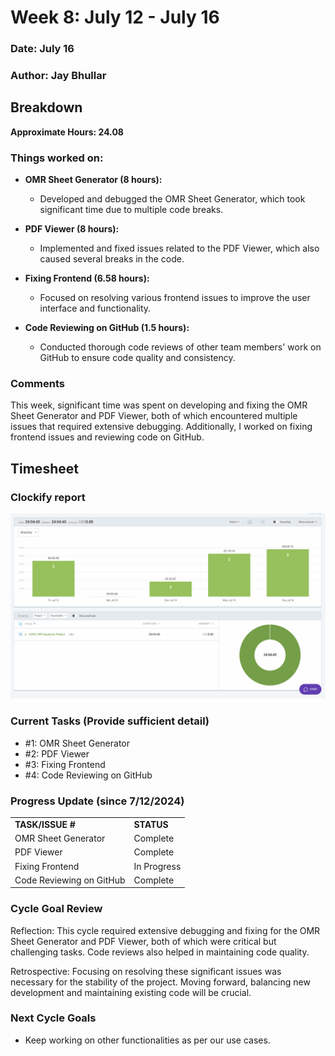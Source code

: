 # Week 8: July 12 - July 16

### Date: July 16
### Author: Jay Bhullar

## Breakdown

**Approximate Hours: 24.08**

### Things worked on: ###

- **OMR Sheet Generator (8 hours):**
  - Developed and debugged the OMR Sheet Generator, which took significant time due to multiple code breaks.

- **PDF Viewer (8 hours):**
  - Implemented and fixed issues related to the PDF Viewer, which also caused several breaks in the code.

- **Fixing Frontend (6.58 hours):**
  - Focused on resolving various frontend issues to improve the user interface and functionality.

- **Code Reviewing on GitHub (1.5 hours):**
  - Conducted thorough code reviews of other team members' work on GitHub to ensure code quality and consistency.

### Comments ###

This week, significant time was spent on developing and fixing the OMR Sheet Generator and PDF Viewer, both of which encountered multiple issues that required extensive debugging. Additionally, I worked on fixing frontend issues and reviewing code on GitHub.

## Timesheet

### Clockify report
![Clockify report](./screenshots/TimesheetJuly16.png)

### Current Tasks (Provide sufficient detail)
  * #1: OMR Sheet Generator
  * #2: PDF Viewer
  * #3: Fixing Frontend
  * #4: Code Reviewing on GitHub

### Progress Update (since 7/12/2024) 
<table>
    <tr>
        <td><strong>TASK/ISSUE #</strong>
        </td>
        <td><strong>STATUS</strong>
        </td>
    </tr>
    <tr>
        <!-- Task/Issue # -->
        <td>OMR Sheet Generator
        </td>
        <!-- Status -->
        <td>Complete
        </td>
    </tr>
    <tr>
        <!-- Task/Issue # -->
        <td>PDF Viewer
        </td>
        <!-- Status -->
        <td>Complete
        </td>
    </tr>
    <tr>
        <!-- Task/Issue # -->
        <td>Fixing Frontend
        </td>
        <!-- Status -->
        <td>In Progress
        </td>
    </tr>
    <tr>
        <!-- Task/Issue # -->
        <td>Code Reviewing on GitHub
        </td>
        <!-- Status -->
        <td>Complete
        </td>
    </tr>
</table>

### Cycle Goal Review 
Reflection: This cycle required extensive debugging and fixing for the OMR Sheet Generator and PDF Viewer, both of which were critical but challenging tasks. Code reviews also helped in maintaining code quality.

Retrospective: Focusing on resolving these significant issues was necessary for the stability of the project. Moving forward, balancing new development and maintaining existing code will be crucial.

### Next Cycle Goals
  * Keep working on other functionalities as per our use cases.
